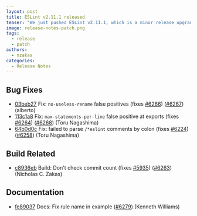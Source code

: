 ```yaml
---
layout: post
title: ESLint v2.11.1 released
teaser: "We just pushed ESLint v2.11.1, which is a minor release upgrade of ESLint. This release adds some new features and fixes several bugs found in the previous release."
image: release-notes-patch.png
tags:
  - release
  - patch
authors:
  - nzakas
categories:
  - Release Notes
---
```


## Bug Fixes

* [03beb27](https://github.com/eslint/eslint/commit/03beb27) Fix: `no-useless-rename` false positives (fixes [#6266](https://github.com/eslint/eslint/issues/6266)) ([#6267](https://github.com/eslint/eslint/issues/6267)) (alberto)
* [113c1a8](https://github.com/eslint/eslint/commit/113c1a8) Fix: `max-statements-per-line` false positive at exports (fixes [#6264](https://github.com/eslint/eslint/issues/6264)) ([#6268](https://github.com/eslint/eslint/issues/6268)) (Toru Nagashima)
* [64b0d0c](https://github.com/eslint/eslint/commit/64b0d0c) Fix: failed to parse `/*eslint` comments by colon (fixes [#6224](https://github.com/eslint/eslint/issues/6224)) ([#6258](https://github.com/eslint/eslint/issues/6258)) (Toru Nagashima)

## Build Related

* [c8936eb](https://github.com/eslint/eslint/commit/c8936eb) Build: Don't check commit count (fixes [#5935](https://github.com/eslint/eslint/issues/5935)) ([#6263](https://github.com/eslint/eslint/issues/6263)) (Nicholas C. Zakas)

## Documentation

* [fe89037](https://github.com/eslint/eslint/commit/fe89037) Docs: Fix rule name in example ([#6279](https://github.com/eslint/eslint/issues/6279)) (Kenneth Williams)
